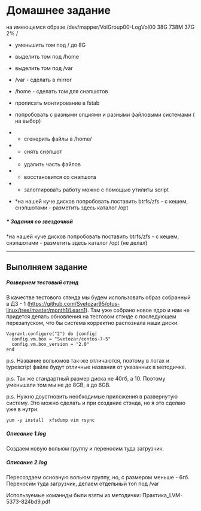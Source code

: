 # Домашнее задание
на имеющемся образе
/dev/mapper/VolGroup00-LogVol00 38G 738M 37G 2% /

* уменьшить том под / до 8G
* выделить том под /home
* выделить том под /var
* /var - сделать в mirror
* /home - сделать том для снэпшотов
* прописать монтирование в fstab
* попробовать с разными опциями и разными файловыми системами ( на выбор)
* - сгенерить файлы в /home/
* - снять снэпшот
* - удалить часть файлов
* - восстановится со снэпшота
* - залоггировать работу можно с помощью утилиты script

* *на нашей куче дисков попробовать поставить btrfs/zfs - с кешем, снэпшотами - разметить здесь каталог /opt

##### * Задания со звездочкой
*на нашей куче дисков попробовать поставить btrfs/zfs - с кешем, снэпшотами - разметить здесь каталог /opt (не делал)


--------------------------------

## Выполняем задание

##### Развернем тестовый стэнд

В качестве тестового стэнда мы будем использовать образ собранный в ДЗ - 1 (https://github.com/Svetozar95/otus-linux/tree/master/month1/Learn1). Там уже собрано новое ядро и нам не придется делать обновления на тестовом стэнде с последующем перезапуском, что бы система корректно распознала наши диски. 

```
Vagrant.configure("2") do |config|
  config.vm.box = "Svetozar/centos-7-5"
  config.vm.box_version = "2.0"
end
```
p.s. Название вольюмов так-же отличаются, поэтому в логах и typescript файле будут отличные названия от указанных в методичке. 

p.s. Так же стандартный размер диска не 40гб, а 10. Поэтому уменьшали том мы не до 8GB, а до 6GB.

p.s. Нужно доустновить необходимые приложения в развернутую систему. Это можно сделать и при создание стэнда, но я это сделаю уже в нутри. 

```yum -y install  xfsdump vim rsync```

##### Описание 1.log
Создаем новую вольюм группу и переносим туда загрузчик.
##### Описание 2.log
Пересоздаем основную вольюм группу, но, с размером меньше - 6гб. Переносим туда загрузчик, делаем отдельный топ под /var



Используемые команнды были взяты из методички: Практика_LVM-5373-824bd9.pdf

